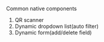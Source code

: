 Common native components

1. QR scanner
2. Dynamic dropdown list(auto filter)
3. Dynamic form(add/delete field)